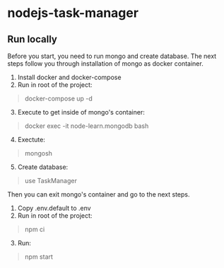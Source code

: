 # nodejs-task-manager

## Run locally
Before you start, you need to run mongo and create database.
The next steps follow you through installation of mongo as docker container.

1. Install docker and docker-compose
2. Run in root of the project:
> docker-compose up -d
3. Execute to get inside of mongo's container:
> docker exec -it node-learn.mongodb bash
4. Exectute:
> mongosh
5. Create database:
> use TaskManager

Then you can exit mongo's container and go to the next steps.

1. Copy .env.default to .env
2. Run in root of the project:
> npm ci
3. Run:
> npm start